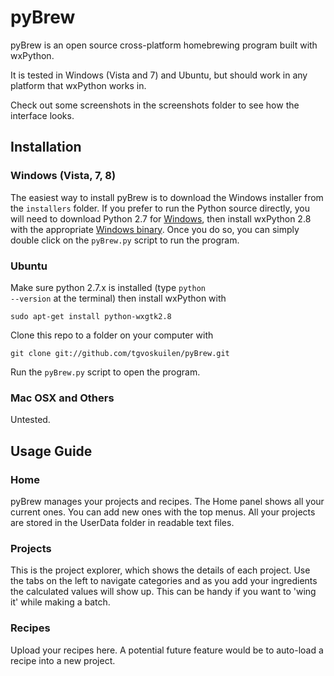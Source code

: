 pyBrew
====================
pyBrew is an open source cross-platform homebrewing program built with 
wxPython.

It is tested in Windows (Vista and 7) and Ubuntu, but should work in any 
platform that wxPython works in.

Check out some screenshots in the screenshots folder to see how the interface
looks.

Installation
--------------------------------------------

### Windows (Vista, 7, 8)

The easiest way to install pyBrew is to download the Windows installer from
the `installers` folder. If you prefer to run the Python source directly, you
will need to download Python 2.7 for [Windows](http://www.python.org/getit/), 
then install wxPython 2.8 with the appropriate
[Windows binary](http://www.wxpython.org/download.php). Once you do so, you can
simply double click on the <code>pyBrew.py</code> script to run the program.

### Ubuntu

Make sure python 2.7.x is installed (type <code>python --version</code> 
at the terminal) then install wxPython with

    sudo apt-get install python-wxgtk2.8

Clone this repo to a folder on your computer with

    git clone git://github.com/tgvoskuilen/pyBrew.git
    
Run the <code>pyBrew.py</code> script to open the program.


### Mac OSX and Others

Untested.


Usage Guide
--------------------------------------------

### Home
pyBrew manages your projects and recipes. The Home panel shows all your
current ones. You can add new ones with the top menus. All your projects are
stored in the UserData folder in readable text files.
   
### Projects
This is the project explorer, which shows the details of each project.
Use the tabs on the left to navigate categories and as you add your ingredients
the calculated values will show up. This can be handy if you want to 'wing it'
while making a batch.
  
### Recipes
Upload your recipes here. A potential future feature would be to auto-load
a recipe into a new project.
    
    
